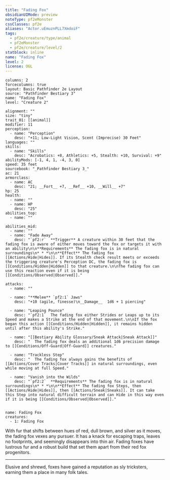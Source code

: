 ```yaml
---
title: "Fading Fox"
obsidianUIMode: preview
noteType: pf2eMonster
cssClasses: pf2e
aliases: "Actor.uEmuznPLL7XmdoiF" 
tags:
  - pf2e/creature/type/animal
  - pf2eMonster
  - pf2e/creature/level/2
statblock: inline
name: "Fading Fox"
level: 2
license: OGL
---
```


```statblock
columns: 2
forcecolumns: true
layout: Basic Pathfinder 2e Layout
source: "Pathfinder Bestiary 3"
name: "Fading Fox"
level: "Creature 2"

alignment: ""
size: "tiny"
trait_01: [[animal]]
modifier: 11
perception:
  - name: "Perception"
    desc: "+11; Low-Light Vision, Scent (Imprecise) 30 Feet"
languages: ""
skills:
  - name: "Skills"
    desc: "Acrobatics: +8, Athletics: +5, Stealth: +10, Survival: +9"
abilityMods: [-1, 4, 1, -4, 3, 0]
speed: 35 feet
sourcebook: "_Pathfinder Bestiary 3_"
ac: 21
armorclass:
  - name: AC
    desc: "21; __Fort__ +7, __Ref__ +10, __Will__ +7"
hp: 25
health:
  - name: ""
  - name: HP
    desc: "25"
abilities_top:
  - name: ""

abilities_mid:
  - name: ""
  - name: "Fade Away"
    desc: "`pf2:r`  **Trigger** A creature within 30 feet that the fading fox is aware of either moves toward the fox or targets it with an ability\n\n**Requirements** The fading fox is in natural surroundings\n* * *\n\n**Effect** The fading fox [[Actions/Hide|Hides]]. If its Stealth check result meets or exceeds the triggering creature's Perception DC, the fading fox is [[Conditions/Hidden|Hidden]] to that creature.\n\nThe fading fox can use this reaction even if it is being [[Conditions/Observed|Observed]]."

attacks:
  - name: ""

  - name: "**Melee** `pf2:1` Jaws"
    desc: "+10 (agile, finesse)\n__Damage__  1d6 + 1 piercing"

  - name: "Leaping Pounce"
    desc: "`pf2:1`  The fading fox either Strides or Leaps up to its Speed and makes a Strike at the end of that movement.\n\nIf the fox began this action [[Conditions/Hidden|Hidden]], it remains hidden until after this ability's Strike."

  - name: "[[Bestiary Ability Glossary/Sneak Attack|Sneak Attack]]"
    desc: "  The fading fox deals an additional 1d6 precision damage to [[Conditions/Off-Guard|Off-Guard]] creatures."

  - name: "Trackless Step"
    desc: "  The fading fox always gains the benefits of [[Actions/Cover Tracks|Cover Tracks]] in natural surroundings, even while moving at full Speed."

  - name: "Vanish into the Wilds"
    desc: "`pf2:2`  **Requirements** The fading fox is in natural surroundings\n* * *\n\n**Effect** The fading fox Steps, then [[Actions/Hide|Hides]], then [[Actions/Sneak|Sneaks]]. It can take this Step into natural difficult terrain and can Hide in this way even if it is being [[Conditions/Observed|Observed]]."
 
```

```encounter-table
name: Fading Fox
creatures:
  - 1: Fading Fox
```



With fur that shifts between hues of red, dull brown, and silver as it moves, the fading fox vexes any pursuer. It has a knack for escaping traps, leaves no footprints, and seemingly disappears into thin air. Fading foxes have lustrous fur and a robust build that set them apart from their red fox progenitors.

* * *

Elusive and shrewd, foxes have gained a reputation as sly tricksters, earning them a place in many folk tales.
